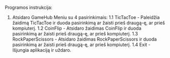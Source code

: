 Programos instrukcija:
1. Atsidaro GameHub Meniu su 4 pasirinkimais:
   1.1 TicTacToe - Paleidžia žaidimą TicTacToe ir duoda pasirinkimą ar žaisti prieš draugą-ę, ar prieš kompiuterį.
   1.2 CoinFlip - Atsidaro žaidimas CoinFlip ir duoda pasirinkimą ar žaisti prieš draugą-ę, ar prieš kompiuterį.
   1.3 RockPaperScissors - Atsidaro žaidimas RockPaperScissors ir duoda pasirinkimą ar žaisti prieš draugą-ę, ar prieš kompiuterį.
   1.4 Exit - Išjungia aplikaciją ir uždaro.
